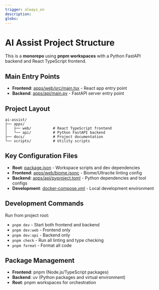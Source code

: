 ```yaml
---
trigger: always_on
description:
globs:
---
```


# AI Assist Project Structure

This is a **monorepo** using **pnpm workspaces** with a Python FastAPI backend and React TypeScript frontend.

## Main Entry Points

- **Frontend**: [apps/web/src/main.tsx](mdc:apps/web/src/main.tsx) - React app entry point
- **Backend**: [apps/api/main.py](mdc:apps/api/main.py) - FastAPI server entry point

## Project Layout

```
ai-assist/
├── apps/
│   ├── web/          # React TypeScript frontend
│   └── api/          # Python FastAPI backend
├── docs/             # Project documentation
└── scripts/          # Utility scripts
```

## Key Configuration Files

- **Root**: [package.json](mdc:package.json) - Workspace scripts and dev dependencies
- **Frontend**: [apps/web/biome.jsonc](mdc:apps/web/biome.jsonc) - Biome/Ultracite linting config
- **Backend**: [apps/api/pyproject.toml](mdc:apps/api/pyproject.toml) - Python dependencies and tool configs
- **Development**: [docker-compose.yml](mdc:docker-compose.yml) - Local development environment

## Development Commands

Run from project root:
- `pnpm dev` - Start both frontend and backend
- `pnpm dev:web` - Frontend only 
- `pnpm dev:api` - Backend only
- `pnpm check` - Run all linting and type checking
- `pnpm format` - Format all code

## Package Management

- **Frontend**: pnpm (Node.js/TypeScript packages)
- **Backend**: uv (Python packages and virtual environment)
- **Root**: pnpm workspaces for orchestration
